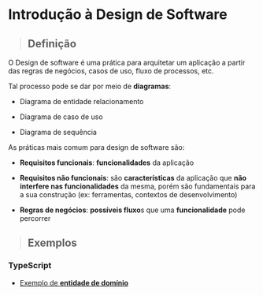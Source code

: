 # Introdução à Design de Software

> ## **Definição**

O Design de software é uma prática para arquitetar um aplicação a partir das regras de negócios, casos de uso, fluxo de processos, etc.

Tal processo pode se dar por meio de **diagramas**:

- Diagrama de entidade relacionamento

- Diagrama de caso de uso

- Diagrama de sequência

As práticas mais comum para design de software são:

- **Requisitos funcionais**: **funcionalidades** da aplicação

- **Requisitos não funcionais**: são **características** da aplicação que **não interfere nas funcionalidades** da mesma, porém são fundamentais para a sua construção (ex: ferramentas, contextos de desenvolvimento)

- **Regras de negócios**: **possíveis fluxo**s que uma **funcionalidade** pode percorrer

> ## **Exemplos**

### TypeScript

- [Exemplo de **entidade de domínio**](wiki/software-architecture/software-design/examples/example-ts-1.md)
